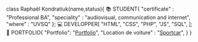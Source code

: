 class Raphaël Kondratiuk(name,status){
  📚 STUDENT{
    "certificate" : "Professional BA",
    "speciality"  : "audiovisual, communication and internet",
    "where"       : "UVSQ"
  };
  💻 DEVELOPPER[
    "HTML",
    "CSS",
    "PHP",
    "JS",
    "SQL",
  ];
  📁 PORTFOLIO{
  "Portfolio": "[Portfolio](http://portfolio.raphael.kondratiuk.mmi-velizy.fr)",
  "Location de voiture" : "[Sportcar](http://portfolio.raphael.kondratiuk.mmi-velizy.fr)",
  }
}
